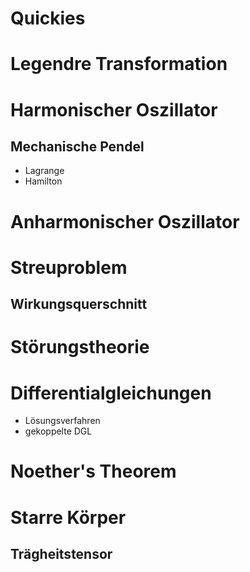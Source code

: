 # Quickies

# Legendre Transformation

# Harmonischer Oszillator
## Mechanische Pendel
- Lagrange
- Hamilton

# Anharmonischer Oszillator

# Streuproblem
## Wirkungsquerschnitt

# Störungstheorie

# Differentialgleichungen
- Lösungsverfahren
- gekoppelte DGL

# Noether's Theorem

# Starre Körper
## Trägheitstensor
